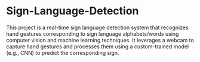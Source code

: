 # Sign-Language-Detection
This project is a real-time sign language detection system that recognizes hand gestures corresponding to sign language alphabets/words using computer vision and machine learning techniques. It leverages a webcam to capture hand gestures and processes them using a custom-trained model (e.g., CNN) to predict the corresponding sign.

